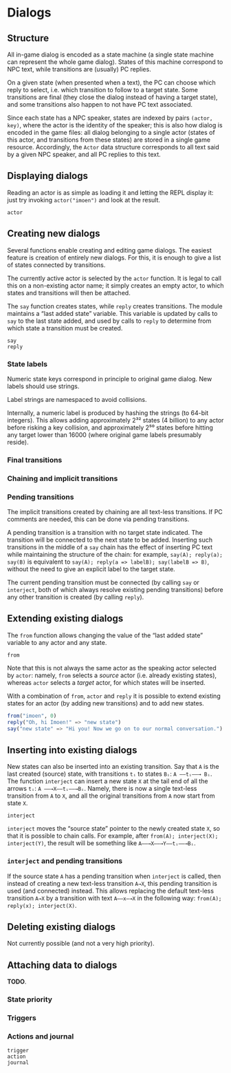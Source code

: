 # Dialogs


## Structure

All in-game dialog is encoded as a state machine
(a single state machine can represent the whole game dialog).
States of this machine correspond to NPC text,
while transitions are (usually) PC replies.

On a given state (when presented when a text), the PC can choose
which reply to select, i.e. which transition to follow to a target state.
Some transitions are final (they close the dialog instead of
having a target state), and some transitions also happen to
not have PC text associated.

Since each state has a NPC speaker, states are indexed by pairs
`(actor, key)`, where the actor is the identity of the speaker;
this is also how dialog is encoded in the game files:
all dialog belonging to a single actor (states of this actor, and
transitions from these states) are stored in a single game resource.
Accordingly, the `Actor` data structure corresponds to all text
said by a given NPC speaker, and all PC replies to this text.

## Displaying dialogs

Reading an actor is as simple as loading it and letting the REPL display
it: just try invoking `actor("imoen")` and look at the result.
```@docs
actor
```

## Creating new dialogs

Several functions enable creating and editing game dialogs.
The easiest feature is creation of entirely new dialogs.
For this, it is enough to give a list of states
connected by transitions.

The currently active actor is selected by the `actor` function.
It is legal to call this on a non-existing actor name;
it simply creates an empty actor, to which states and transitions
will then be attached.

The `say` function creates states, while `reply` creates transitions.
The module maintains a “last added state” variable.
This variable is updated by calls to `say` to the last state added,
and used by calls to `reply` to determine from which state a transition
must be created.
```@docs
say
reply
```

### State labels

Numeric state keys correspond in principle to original game dialog.
New labels should use strings.

Label strings are namespaced to avoid collisions.

Internally, a numeric label is produced by hashing the strings
(to 64-bit integers). This allows adding approximately
2³² states (4 billion) to any actor before risking a key
collision, and approximately 2⁵⁰ states before hitting any target
lower than 16000 (where original game labels presumably reside).

### Final transitions

### Chaining and implicit transitions

### Pending transitions

The implicit transitions created by chaining are all text-less
transitions. If PC comments are needed, this can be done via pending
transitions.

A pending transition is a transition with no target state indicated.
The transition will be connected to the next state to be added.
Inserting such transitions in the middle of a `say` chain has the effect
of inserting PC text while maintaining the structure of the chain:
for example,
`say(A); reply(a); say(B)` is equivalent to
`say(A); reply(a => labelB); say(labelB => B)`,
without the need to give an explicit label to the target state.

The current pending transition must be connected (by calling `say`
or `interject`, both of which always resolve existing pending transitions)
before any other transition is created (by calling `reply`).

## Extending existing dialogs

The `from` function allows changing the value of the “last added state”
variable to any actor and any state.
```@docs
from
```
Note that this is not always the same actor as the speaking actor
selected by `actor`:
namely, `from` selects a *source* actor (i.e. already existing states),
whereas `actor` selects a *target* actor, for which states will be
inserted.

With a combination of `from`, `actor` and `reply` it is possible
to extend existing states for an actor (by adding new transitions)
and to add new states.
```julia
from("imoen", 0)
reply("Oh, hi Imoen!" => "new state")
say("new state" => "Hi you! Now we go on to our normal conversation.")
```

## Inserting into existing dialogs

New states can also be inserted into an existing transition.
Say that `A` is the last created (source) state,
with transitions `tᵢ` to states `Bᵢ`: `A ——tᵢ——→ Bᵢ`.
The function `interject` can insert a new state `X` at the tail end
of all the arrows `tᵢ`: `A ——→X——tᵢ——→Bᵢ`.
Namely, there is now a single text-less transition from `A` to `X`,
and all the original transitions from `A` now start from state `X`.

```@docs
interject
```

`interject` moves the “source state” pointer to the newly created state
`X`, so that it is possible to chain calls. For example, after `from(A);
interject(X); interject(Y)`, the result will be something like
`A——→X——→Y——tᵢ——→Bᵢ`.

### `interject` and pending transitions

If the source state `A` has a pending transition when `interject` is
called, then instead of creating a new text-less transition `A→X`,
this pending transition is used (and connected) instead.
This allows replacing the default text-less transition `A→X` by a
transition with text `A——x—→X` in the following way:
`from(A); reply(x); interject(X)`.

## Deleting existing dialogs

Not currently possible (and not a very high priority).


## Attaching data to dialogs

**TODO**.

### State priority

### Triggers

### Actions and journal

```@docs
trigger
action
journal
```
